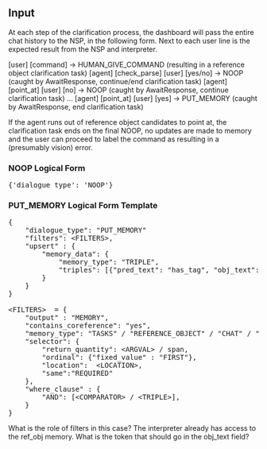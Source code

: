 ## Input ##
At each step of the clarification process, the dashboard will pass the entire chat history to the NSP, in the following form.  Next to each user line is the expected result from the NSP and interpreter.

[user] [command]        ->  HUMAN_GIVE_COMMAND (resulting in a reference object clarification task)
[agent] [check_parse]
[user] [yes/no]            -> NOOP (caught by AwaitResponse, continue/end clarification task)
[agent] [point_at]
[user] [no]             -> NOOP (caught by AwaitResponse, continue clarification task)
...
[agent] [point_at]
[user] [yes]             -> PUT_MEMORY (caught by AwaitResponse, end clarification task)

If the agent runs out of reference object candidates to point at, the clarification task ends on the final NOOP, no updates are made to memory and the user can proceed to label the command as resulting in a (presumably vision) error.

### NOOP Logical Form ###
<pre>
{'dialogue_type': 'NOOP'}
</pre>

### PUT_MEMORY Logical Form Template ###
<pre>
{
    "dialogue_type": "PUT_MEMORY"
    "filters": &ltFILTERS&gt,
    "upsert" : {
        "memory_data": {
            "memory_type": "TRIPLE",
            "triples": [{"pred_text": "has_tag", "obj_text": [ref_obj text span] }]
        } 
    }
}

&ltFILTERS&gt  = {
    "output" : "MEMORY",
    "contains_coreference": "yes",
    "memory_type": "TASKS" / "REFERENCE_OBJECT" / "CHAT" / "PROGRAM" / "ALL",
    "selector": {
        "return_quantity": &ltARGVAL&gt / span,
        "ordinal": {"fixed_value" : "FIRST"}, 
        "location":  &ltLOCATION&gt,
        "same":"REQUIRED"
    },
    "where_clause" : {
        "AND": [&ltCOMPARATOR&gt / &ltTRIPLE&gt], 
    }
}
</pre>

What is the role of filters in this case?  The interpreter already has access to the ref_obj memory.
What is the token that should go in the obj_text field?